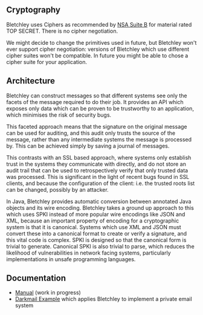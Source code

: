 
Cryptography
------------

Bletchley uses Ciphers as recommended by
[NSA Suite B](https://www.nsa.gov/ia/programs/suiteb_cryptography/) for
material rated TOP SECRET. There is no cipher negotiation.

We might decide to change the primitives used in future, but Bletchley won't
ever support cipher negotiation: versions of Bletchley which use different
cipher suites won't be compatible. In future you might be able to chose a
cipher suite for your application.

Architecture
------------

Bletchley can construct messages so that different systems see only the facets of 
the message required to do their job. It provides an API which exposes only data
which can be proven to be trustworthy to an application, which minimises the
risk of security bugs.

This faceted approach means that the signature on the original message can
be used for auditing, and this audit only trusts the source of the message, 
rather than any intermediate systems the message is processed by. This can be 
achieved simply by saving a journal of messages.

This contrasts with an SSL based approach, where systems only establish trust
in the systems they communicate with directly, and do not store an audit trail
that can be used to retrospectively verify that only trusted data was processed.
This is significant in the light of recent bugs found in SSL clients, and
because the configuration of the client: i.e. the trusted roots list can be
changed, possibly by an attacker.

In Java, Bletchley provides automatic conversion between annotated Java
objects and its wire encoding. Bletchley takes a ground up approach to this
which uses SPKI instead of more popular wire encodings like JSON and XML, 
because an important property of encoding for a cryptographic system is that it
is canonical. Systems which use XML and JSON must convert these into a canonical
format to create or verify a signature, and this vital code is complex. SPKI is 
designed so that the canonical form is trivial to generate. Canonical SPKI is 
also trivial to parse, which reduces the likelihood of vulnerabilities in
network facing systems, particularly implementations in unsafe programming languages.

Documentation
-------------

 - [Manual](manual.md) (work in progress)
 - [Darkmail Example](https://github.com/lshift/bletchley-mail) which applies Bletchley to implement a private email system



